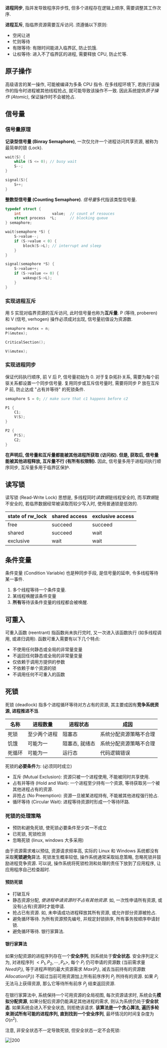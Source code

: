 **进程同步**, 指并发导致程序异步性, 但多个进程存在逻辑上顺序, 需要调整其工作次序.

**进程互斥**, 指临界资源需要互斥访问. 须遵循以下原则:
- 空闲让进
- 忙则等待
- 有限等待: 有限时间能进入临界区, 防止饥饿.
- 让权等待: 进入不了临界区的进程, 需要释放 CPU, 防止忙等.

## 原子操作

高级语言的某一操作, 可能被编译为多条 CPU 指令. 在多线程环境下, 若执行该操作的指令时进程被其他线程抢占, 就可能导致该操作不一致. 因此系统提供*原子操作 (Atomic)*, 保证操作时不会被抢占. 

## 信号量

### 信号量原理

**记录型信号量 (Binray Semaphore)**, 一次仅允许一个进程访问共享资源, 被称为最简单的锁 (Lock).

```c
wait(S) {
	while (S <= 0); // busy wait
	S--;
}

signal(S){
	S++;
}
```

**整数型信号量 (Counting Semaphore)**. *信号量*多代指该类型信号量.

```c
typedef struct {
	int              value;  // count of resouces
	struct process  *L;      // blocking queue
} semaphore;

wait(semaphore *S) {
	S->value--;
	if (S->value < 0) {
		block(S->L); // interrupt and sleep
	}
}

signal(semaphore *S) {
	S->value++;
	if (S->value <= 0) {
		wakeup(S->L);
	}
}
```

### 实现进程互斥

用 S 实现对临界资源的互斥访问, 此时信号量也称为**互斥量**. P (等待, proberen) 和 V (信号, verhogen) 操作必须成对出现, 信号量初值设为资源数.

```c
semaphore mutex = n;
P(&mutex); 

CriticalSection(); 

V(&mutex);
```

### 实现进程同步

保证代码执行顺序, 前 V 后 P, 信号量初始为 0. 对于复杂拓扑关系, 需要为每个前驱关系都设置一个同步信号量. 复用同步或互斥信号量时, 需要将同步 P 放在互斥 P 前, 防止达成 "占有并等待" 的死锁条件.

```c
semaphore S = 0; // make sure that c1 happens before c2

P1 {
	C1;
	V(S);
}

P2 {
	P(S);
	C2;
}
```

**在声明后, 信号量和互斥量都能被其他进程所获取 (访问权). 但是, 获取后, 信号量能被其他进程释放, 互斥量不行 (有所有权限制).** 因此, 信号量多用于进程间执行顺序同步, 互斥量多用于临界区保护.

## 读写锁

读写锁 (Read-Write Lock) 思想是, 多线程同时*读数据*是线程安全的, 而*写数据*是不安全的, 若临界数据经常被读取而较少写入时, 使用普通锁是低效的. 

| state of rw_lock | shared access | exclusive access |
| ---------------- | ------- | --------- |
| free             | succeed | succeed   |
| shared           | succeed | wait      |
| exclusive        | wait    | wait          |

## 条件变量

条件变量 (Condition Variable) 也是种同步手段, 是信号量的延申, 令多线程等待某一事件. 
1. 多个线程等待一个条件变量.
2. 某线程唤醒该条件变量
3. **所有**等待该条件变量的线程都会被唤醒.

## 可重入

可重入函数 (reentrant) 指函数尚未执行完时, 又一次进入该函数执行 (如多线程调用, 或递归调用). 函数可重入需要有以下几个特点:
- 不使用任何静态或全局的非常量变量
- 不返回任何静态或全局的非常量变量
- 仅依赖于调用方提供的参数
- 不依赖于单个资源的锁
- 不调用任何不可重入的函数

## 死锁

死锁 (deadlock) 指多个进程循环等待对方占有的资源, 其主要成因有**竞争系统资源, 进程推进不当**. 

| 名称   | 进程数量     | 进程状态       | 成因                 |
| ------ | ------------ | -------------- | -------------------- |
| 死锁   | 至少两个进程 | 阻塞态         | 系统分配资源策略不合理 |
| 饥饿   | 可能为一     | 阻塞态, 就绪态 | 系统分配资源策略不合理 |
| 死循环 | 可能为一     | 运行态         | 代码逻辑错误                     |

死锁的**必要条件**为: (必须同时成立)
- 互斥 (Mutual Exclusion): 资源只被一个进程使用, 不能被同时共享使用.
- 占有并等待 (Hold and Wait): 一个进程至少持有一个资源, 等待获取另一个被其他进程占有的资源.
- 非抢占 (No Preemption): 资源一旦被某进程持有, 不能被其他进程强行抢占.
- 循环等待 (Circular Wait): 进程等待资源时形成一个等待环路.

### 死锁的处理策略

- 预防和避免死锁, 使死锁必要条件至少其一不成立
- 已死锁, 死锁检测
- 忽略死锁 (linux, windows 大多采用)

由于资源需求难以预估, 资源请求频率高, 实际的 Linux 和 Windows 系统都没有采取**死锁避免**算法. 死锁发生概率较低, 操作系统通常采取姑息策略, 忽略死锁并鼓励进程竞争资源. 可以说, 操作系统将死锁检测和处理的责任下放到了应用程序, 让应用程序自己检查超时.

#### 预防死锁

- 打破互斥
- 静态资源分配, *使进程申请资源时不占有其他资源*. 如, 一次性申请所有资源, 或没有(占有)资源时才能申请.
- 抢占已有资源. 如, 未申请成功进程释放其所有资源, 或允许部分资源被抢占.
- 避免循环等待. 为所有资源预先编号, 并规定封锁排序, 所有事务按顺序申请封锁.
- 避免循环等待. 银行家算法.

#### 银行家算法

如果分配资源的进程序列存在一个**安全序列**, 则系统处于**安全状态**. 安全序列定义为, 对进程序列 $<P_1, P_2, \cdots, P_n>$, 每个 $P_i$ 仍可申请的资源数 (当前需求量 $Need(P_{i})$, 等于进程声明的最大资源需求 $Max(P_{i})$, 减去当前持有的资源数 $Allocation(P_i)$) 不超过当前可用资源加上所有前序序列 $P_j$ 所持有的资源. 如果 $P_i$ 无法马上获得资源, 那么它等待所有前序 $P_j$ 结束返回资源.

在银行家算法中, 系统保持一个可用资源的全局视图, 每次资源请求时, 系统会先**模拟分配资源**, 如果分配后资源仍能满足其他进程的需求, 则认为系统仍处于**安全状态**. 如果系统会进入不安全状态, 则拒绝该请求. **该算法是一个贪心算法, 遍历多轮来测试所有可能的进程序列, 直到找到一个安全序列**, 最坏情况的时间复杂度为 $O(n^{2})$.

注意, 非安全状态不一定导致死锁, 但安全状态一定不会死锁: 

![|200](../../attach/操作系统_死锁.avif)

